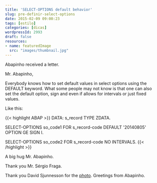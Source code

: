 ```yaml
---
title: 'SELECT-OPTIONS default behavior'
slug: pre-definir-select-options
date: 2015-02-09 09:00:23
tags: [estilo]
categories: [dicas]
wordpressId: 2993
draft: false
resources:
- name: featuredImage
  src: "images/thumbnail.jpg"
---
```

Abapinho received a letter.

Mr. Abapinho,

Everybody knows how to set default values in select options using the DEFAULT keyword. What some people may not know is that one can also set the default option, sign and even if allows for intervals or just fixed values.

<!--more-->

Like this:


{{< highlight ABAP >}}
DATA: s_record TYPE ZDATA.

SELECT-OPTIONS so_code1 FOR s_record-code 
                        DEFAULT '20140805' 
                        OPTION GE SIGN I.

SELECT-OPTIONS so_code2 FOR s_record-code 
                       NO INTERVALS.
{{< /highlight >}}

A big hug Mr. Abapinho.

Thank you Mr. Sérgio Fraga.

Thank you David Sjunnesson for the [photo][1].
Greetings from Abapinho.

   [1]: https://www.flickr.com/photos/sjunnesson/4968803264
